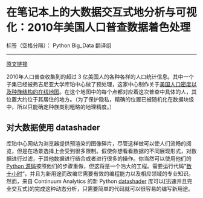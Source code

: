 ﻿# 在笔记本上的大数据交互式地分析与可视化：2010年美国人口普查数据着色处理

标签（空格分隔）： Python Big_Data 翻译组

---
[原文链接](https://www.continuum.io/blog/developer-blog/analyzing-visualizing-big-data-interactively-laptop-datashading)

2010年人口普查收集到的超过 3 亿美国人的各种各样的人口统计信息。其中一个子集已经被弗吉尼亚大学库珀中心做了预处理，这家中心制作关于[美国人口密度以及种族结构的在线地图](http://www.coopercenter.org/demographics/Racial-Dot-Map)。在这个地图中的每个点都对应着这次普查中具体的人，其位置大约位于其居住的地方。（为了保护隐私，精确的位置已被随机化在数据块级中，所以只能确定种族类别粗略的地理精度。）

## 对大数据使用 datashader
库珀中心网站为浏览器提供预渲染的图像碎片，尽管这样做可以使人们流畅的阅览，但是在场景选择上会受到很多限制。假使你想看看数据的不同展现形式，对数据进行过滤，于其他数据进行结合或者进行很多的操作。你当然可以使用他们的 [Python 源码](https://github.com/unorthodox123/RacialDotMap)按照他们的步骤重做，但这将是一个浩大的工程。需要运行代码”[数十小时](https://github.com/zynphull/RacialDotMap-Brazil)“，并且为新用途而改编它需要有效的编程能力以及相应领域的专业知识。然而，来自 Continuum Analytics  的新 Python [datashader](https://github.com/bokeh/datashader) 库可以[迅速并且完全交互式]的完成这种动态分析，只需要简单的代码就可以很容易的编写新用途。



